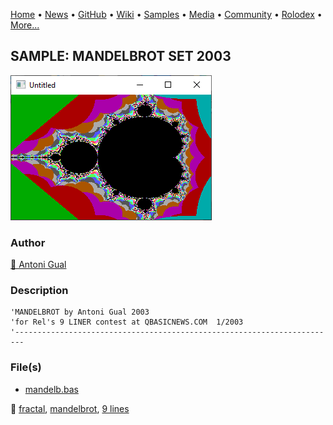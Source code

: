 [Home](https://qb64.com) • [News](../../news.md) • [GitHub](../../github.md) • [Wiki](../../wiki.md) • [Samples](../../samples.md) • [Media](../../media.md) • [Community](../../community.md) • [Rolodex](../../rolodex.md) • [More...](../../more.md)

## SAMPLE: MANDELBROT SET 2003

![screenshot.png](img/screenshot.png)

### Author

[🐝 Antoni Gual](../antoni-gual.md) 

### Description

```text
'MANDELBROT by Antoni Gual 2003
'for Rel's 9 LINER contest at QBASICNEWS.COM  1/2003
'------------------------------------------------------------------------
```

### File(s)

* [mandelb.bas](src/mandelb.bas)

🔗 [fractal](../fractal.md), [mandelbrot](../mandelbrot.md), [9 lines](../9-lines.md)
